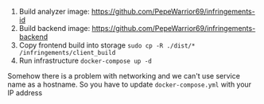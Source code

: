 1) Build analyzer image: https://github.com/PepeWarrior69/infringements-id
2) Build backend image: https://github.com/PepeWarrior69/infringements-backend
3) Copy frontend build into storage `sudo cp -R ./dist/* /infringements/client_build`
4) Run infrastructure `docker-compose up -d`

Somehow there is a problem with networking and we can't use service name as a hostname. So you have to update `docker-compose.yml` with your IP address 